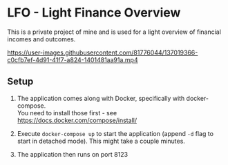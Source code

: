 # LFO - Light Finance Overview
This is a private project of mine and is used for a light overview of financial incomes and outcomes.

https://user-images.githubusercontent.com/81776044/137019366-c0cfb7ef-4d91-41f7-a824-1401481aa91a.mp4

## Setup

1. The application comes along with Docker, specifically with docker-compose.\
You need to install those first -
see https://docs.docker.com/compose/install/

2. Execute `docker-compose up` to start the application (append `-d` flag to start in detached mode). This might take a couple minutes.

3. The application then runs on port 8123
